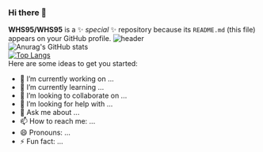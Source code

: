 ### Hi there 👋


**WHS95/WHS95** is a ✨ _special_ ✨ repository because its `README.md` (this file) appears on your GitHub profile.
![header](https://capsule-render.vercel.app/api?type=transparent&color=auto&height=300&section=header&text=끝없이도전하는개발자%20render&fontSize=50)  
![Anurag's GitHub stats](https://github-readme-stats.vercel.app/api?username=WHS95&show_icons=true&theme=dark)  
[![Top Langs](https://github-readme-stats.vercel.app/api/top-langs/?username=WHS95&layout=compact)](https://github.com/WHS95/github-readme-stats)  
Here are some ideas to get you started:

- 🔭 I’m currently working on ...
- 🌱 I’m currently learning ...
- 👯 I’m looking to collaborate on ...
- 🤔 I’m looking for help with ...
- 💬 Ask me about ...
- 📫 How to reach me: ...
- 😄 Pronouns: ...
- ⚡ Fun fact: ...


